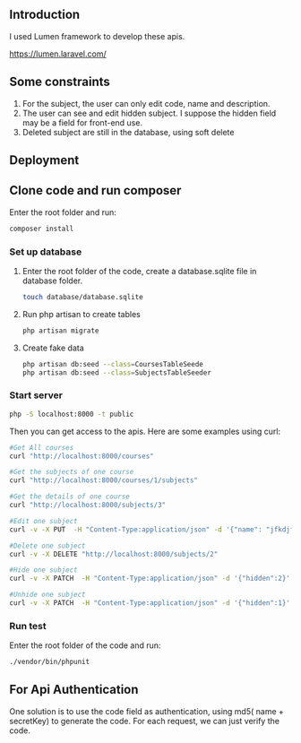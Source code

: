 ## Introduction

I used Lumen framework to develop these apis.

https://lumen.laravel.com/

## Some constraints

1. For the subject, the user can only edit code, name and description.
2. The user can see and edit hidden subject. I suppose the hidden field may be a field for front-end use.
3. Deleted subject are still in the database, using soft delete

## Deployment 

## Clone code and run composer

Enter the root folder and run:

```bash
composer install
```

### Set up database

1. Enter the root folder of the code, create a database.sqlite file in database folder.

   ```bash
   touch database/database.sqlite
   ```

2. Run php artisan to create tables

   ```bash
   php artisan migrate	
   ```

3. Create fake data

   ```bash
   php artisan db:seed --class=CoursesTableSeede
   php artisan db:seed --class=SubjectsTableSeeder
   ```

### Start server

```bash
php -S localhost:8000 -t public
```

Then you can get access to the apis. Here are some examples using curl:

```bash
#Get All courses
curl "http://localhost:8000/courses"

#Get the subjects of one course
curl "http://localhost:8000/courses/1/subjects"

#Get the details of one course
curl "http://localhost:8000/subjects/3"

#Edit one subject
curl -v -X PUT  -H "Content-Type:application/json" -d '{"name": "jfkdjfkdjfkjd"}' "http://localhost:8000/subjects/1"

#Delete one subject
curl -v -X DELETE "http://localhost:8000/subjects/2"

#Hide one subject
curl -v -X PATCH  -H "Content-Type:application/json" -d '{"hidden":2}' "http://localhost:8000/subjects/1"

#Unhide one subject
curl -v -X PATCH  -H "Content-Type:application/json" -d '{"hidden":1}' "http://localhost:8000/subjects/1"
```

### Run test

Enter the root folder of the code and run:

```bash
./vendor/bin/phpunit
```



## For Api Authentication

One solution is to use the code field as authentication, using md5( name + secretKey) to generate the code. For each request, we can just verify the code.